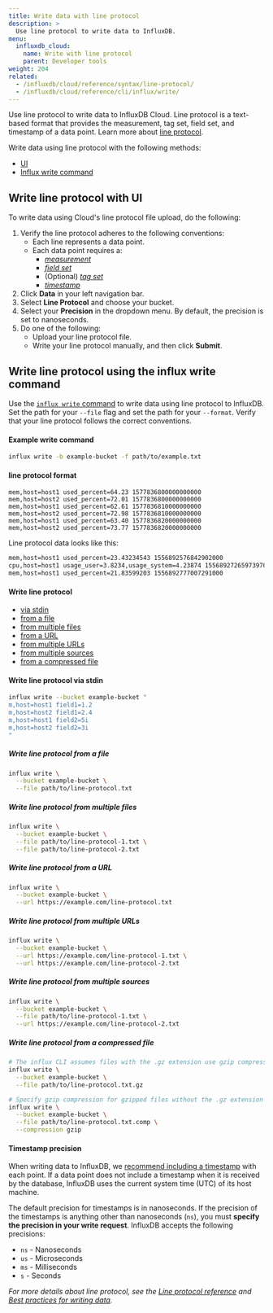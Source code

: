 ```yaml
---
title: Write data with line protocol
description: >
  Use line protocol to write data to InfluxDB. 
menu:
  influxdb_cloud:
    name: Write with line protocol
    parent: Developer tools
weight: 204
related:
  - /influxdb/cloud/reference/syntax/line-protocol/
  - /influxdb/cloud/reference/cli/influx/write/
---
```


Use line protocol to write data to InfluxDB Cloud. Line protocol is a text-based format that provides the measurement, tag set, field set, and timestamp of a data point. Learn more about [line protocol](/influxdb/v2.0/reference/syntax/line-protocol/). 

Write data using line protocol with the following methods: 
- [UI](#write-line-protocol-with-ui)
- [Influx write command](#influx-write-command)

## Write line protocol with UI 

To write data using Cloud's line protocol file upload, do the following: 

1. Verify the line protocol adheres to the following conventions:  
   - Each line represents a data point.
   - Each data point requires a:  
     - [*measurement*](/influxdb/cloud/reference/syntax/line-protocol/#measurement)
     - [*field set*](/influxdb/cloud/reference/syntax/line-protocol/#field-set)
     - (Optional) [*tag set*](/influxdb/cloud/reference/syntax/line-protocol/#tag-set) 
     - [*timestamp*](/influxdb/cloud/reference/syntax/line-protocol/#timestamp) 
2. Click **Data** in your left navigation bar. 
3. Select **Line Protocol** and choose your bucket. 
4. Select your **Precision** in the dropdown menu. By default, the precision is set to nanoseconds. 
5. Do one of the following: 
   - Upload your line protocol file. 
   - Write your line protocol manually, and then click **Submit**. 

## Write line protocol using the influx write command

Use the [`influx write` command](/influxdb/v2.0/reference/cli/influx/write/) to write data using line protocol
to InfluxDB. 
Set the path for your `--file` flag and set the path for your `--format`. 
Verify that your line protocol follows the correct conventions. 

#### Example write command
```sh
influx write -b example-bucket -f path/to/example.txt 
```

#### line protocol format
```
mem,host=host1 used_percent=64.23 1577836800000000000
mem,host=host2 used_percent=72.01 1577836800000000000
mem,host=host1 used_percent=62.61 1577836810000000000
mem,host=host2 used_percent=72.98 1577836810000000000
mem,host=host1 used_percent=63.40 1577836820000000000
mem,host=host2 used_percent=73.77 1577836820000000000
```

Line protocol data looks like this:

```sh
mem,host=host1 used_percent=23.43234543 1556892576842902000
cpu,host=host1 usage_user=3.8234,usage_system=4.23874 1556892726597397000
mem,host=host1 used_percent=21.83599203 1556892777007291000
```

#### Write line protocol

- [via stdin](#write-line-protocol-via-stdin)
- [from a file](#write-line-protocol-from-a-file)
- [from multiple files](#write-line-protocol-from-multiple-files)
- [from a URL](#write-line-protocol-from-a-url)
- [from multiple URLs](#write-line-protocol-from-multiple-urls)
- [from multiple sources](#write-line-protocol-from-multiple-sources)
- [from a compressed file](#write-line-protocol-from-a-compressed-file)

#### Write line protocol via stdin
```sh
influx write --bucket example-bucket "
m,host=host1 field1=1.2
m,host=host2 field1=2.4
m,host=host1 field2=5i
m,host=host2 field2=3i
"
```

##### Write line protocol from a file
```sh
influx write \
  --bucket example-bucket \
  --file path/to/line-protocol.txt
```

##### Write line protocol from multiple files
```sh
influx write \
  --bucket example-bucket \
  --file path/to/line-protocol-1.txt \
  --file path/to/line-protocol-2.txt
```

##### Write line protocol from a URL
```sh
influx write \
  --bucket example-bucket \
  --url https://example.com/line-protocol.txt
```

##### Write line protocol from multiple URLs
```sh
influx write \
  --bucket example-bucket \
  --url https://example.com/line-protocol-1.txt \
  --url https://example.com/line-protocol-2.txt
```

##### Write line protocol from multiple sources
```sh
influx write \
  --bucket example-bucket \
  --file path/to/line-protocol-1.txt \
  --url https://example.com/line-protocol-2.txt
```

##### Write line protocol from a compressed file
```sh
# The influx CLI assumes files with the .gz extension use gzip compression 
influx write \
  --bucket example-bucket \
  --file path/to/line-protocol.txt.gz

# Specify gzip compression for gzipped files without the .gz extension
influx write \
  --bucket example-bucket \
  --file path/to/line-protocol.txt.comp \
  --compression gzip
```

#### Timestamp precision

When writing data to InfluxDB, we [recommend including a timestamp](/influxdb/cloud/reference/syntax/line-protocol/#timestamp) with each point.
If a data point does not include a timestamp when it is received by the database,
InfluxDB uses the current system time (UTC) of its host machine.

The default precision for timestamps is in nanoseconds.
If the precision of the timestamps is anything other than nanoseconds (`ns`),
you must **specify the precision in your write request**.
InfluxDB accepts the following precisions:

- `ns` - Nanoseconds
- `us` - Microseconds
- `ms` - Milliseconds
- `s` - Seconds

_For more details about line protocol, see the [Line protocol reference](/influxdb/cloud/reference/syntax/line-protocol)
and [Best practices for writing data](/influxdb/cloud/write-data/best-practices/)._